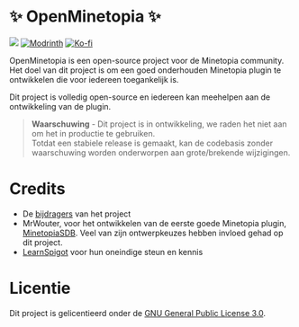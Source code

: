 # ✨ OpenMinetopia ✨
[![](https://dcbadge.limes.pink/api/server/Tz6MebCjrw)](https://discord.gg/Tz6MebCjrw) [![Modrinth](https://img.shields.io/badge/Modrinth-1D1F23?style=for-the-badge&logo=Modrinth&link=https://modrinth.com/plugin/openminetopia)](https://modrinth.com/plugin/openminetopia) [![Ko-fi](https://img.shields.io/badge/Ko--fi-F16061?style=for-the-badge&logo=ko-fi&logoColor=white&link=https://ko-fi.com/openminetopia)](https://ko-fi.com/openminetopia)

OpenMinetopia is een open-source project voor de Minetopia community. 
Het doel van dit project is om een goed onderhouden Minetopia plugin te ontwikkelen die voor iedereen toegankelijk is. 

Dit project is volledig open-source en iedereen kan meehelpen aan de ontwikkeling van de plugin.

> **Waarschuwing** - Dit project is in ontwikkeling, we raden het niet aan om het in productie te gebruiken.  
> Totdat een stabiele release is gemaakt, kan de codebasis zonder waarschuwing worden onderworpen aan grote/brekende wijzigingen.

# Credits
* De [bijdragers](https://github.com/DuranDevelopment/openminetopia/graphs/contributors) van het project
* MrWouter, voor het ontwikkelen van de eerste goede Minetopia plugin, [MinetopiaSDB](https://minetopiasdb.nl/). Veel van zijn ontwerpkeuzes hebben invloed gehad op dit project.
* [LearnSpigot](https://learnspigot.com) voor hun oneindige steun en kennis

# Licentie
Dit project is gelicentieerd onder de [GNU General Public License 3.0](LICENSE).
